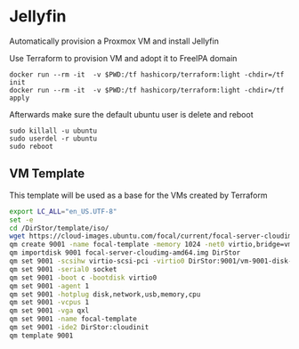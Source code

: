 # Jellyfin

Automatically provision a Proxmox VM and install Jellyfin

Use Terraform to provision VM and adopt it to FreeIPA domain

```shell
docker run --rm -it  -v $PWD:/tf hashicorp/terraform:light -chdir=/tf init
docker run --rm -it  -v $PWD:/tf hashicorp/terraform:light -chdir=/tf apply
```

Afterwards make sure the default ubuntu user is delete and reboot

```shell
sudo killall -u ubuntu
sudo userdel -r ubuntu
sudo reboot
```



## VM Template

This template will be used as a base for the VMs created by Terraform
```bash
export LC_ALL="en_US.UTF-8"
set -e
cd /DirStor/template/iso/
wget https://cloud-images.ubuntu.com/focal/current/focal-server-cloudimg-amd64.img
qm create 9001 -name focal-template -memory 1024 -net0 virtio,bridge=vmbr0 -cores 1 -sockets 1 -cpu cputype=kvm64 -description "Ubuntu Server 20.04 LTS cloud image" -kvm 1 -numa 1
qm importdisk 9001 focal-server-cloudimg-amd64.img DirStor
qm set 9001 -scsihw virtio-scsi-pci -virtio0 DirStor:9001/vm-9001-disk-0.raw
qm set 9001 -serial0 socket
qm set 9001 -boot c -bootdisk virtio0
qm set 9001 -agent 1
qm set 9001 -hotplug disk,network,usb,memory,cpu
qm set 9001 -vcpus 1
qm set 9001 -vga qxl
qm set 9001 -name focal-template
qm set 9001 -ide2 DirStor:cloudinit
qm template 9001

```